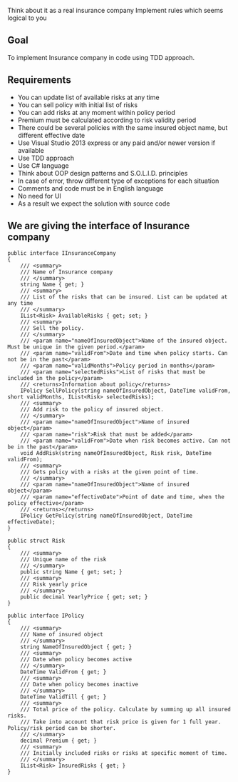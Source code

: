 Think about it as a real insurance company
Implement rules which seems logical to you

## Goal

To implement Insurance company in code using TDD approach.

## Requirements

- You can update list of available risks at any time
- You can sell policy with initial list of risks
- You can add risks at any moment within policy period
- Premium must be calculated according to risk validity period
- There could be several policies with the same insured object name, but different effective date
- Use Visual Studio 2013 express or any paid and/or newer version if available
- Use TDD approach
- Use C# language
- Think about OOP design patterns and S.O.L.I.D. principles
- In case of error, throw different type of exceptions for each situation
- Comments and code must be in English language
- No need for UI
- As a result we expect the solution with source code

## We are giving the interface of Insurance company

``` 
public interface IInsuranceCompany
{
    /// <summary>
    /// Name of Insurance company
    /// </summary>
    string Name { get; }
    /// <summary>
    /// List of the risks that can be insured. List can be updated at any time
    /// </summary>
    IList<Risk> AvailableRisks { get; set; }
    /// <summary>
    /// Sell the policy.
    /// </summary>
    /// <param name="nameOfInsuredObject">Name of the insured object. Must be unique in the given period.</param>
    /// <param name="validFrom">Date and time when policy starts. Can not be in the past</param>
    /// <param name="validMonths">Policy period in months</param>
    /// <param name="selectedRisks">List of risks that must be included in the policy</param>
    /// <returns>Information about policy</returns>
    IPolicy SellPolicy(string nameOfInsuredObject, DateTime validFrom, short validMonths, IList<Risk> selectedRisks);
    /// <summary>
    /// Add risk to the policy of insured object.
    /// </summary>
    /// <param name="nameOfInsuredObject">Name of insured object</param>
    /// <param name="risk">Risk that must be added</param>
    /// <param name="validFrom">Date when risk becomes active. Can not be in the past</param>
    void AddRisk(string nameOfInsuredObject, Risk risk, DateTime validFrom);
    /// <summary>
    /// Gets policy with a risks at the given point of time.
    /// </summary>
    /// <param name="nameOfInsuredObject">Name of insured object</param>
    /// <param name="effectiveDate">Point of date and time, when the policy effective</param>
    /// <returns></returns>
    IPolicy GetPolicy(string nameOfInsuredObject, DateTime effectiveDate);
}

public struct Risk 
{
    /// <summary>
    /// Unique name of the risk
    /// </summary>
    public string Name { get; set; }
    /// <summary>
    /// Risk yearly price
    /// </summary>
    public decimal YearlyPrice { get; set; }
}

public interface IPolicy 
{
    /// <summary>
    /// Name of insured object
    /// </summary>
    string NameOfInsuredObject { get; }
    /// <summary>
    /// Date when policy becomes active
    /// </summary>
    DateTime ValidFrom { get; }
    /// <summary>
    /// Date when policy becomes inactive
    /// </summary>
    DateTime ValidTill { get; }
    /// <summary>
    /// Total price of the policy. Calculate by summing up all insured risks.
    /// Take into account that risk price is given for 1 full year. Policy/risk period can be shorter.
    /// </summary>
    decimal Premium { get; }
    /// <summary>
    /// Initially included risks or risks at specific moment of time.
    /// </summary>
    IList<Risk> InsuredRisks { get; }
}
```
